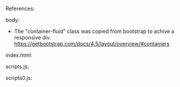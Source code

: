 References:

body:
- The "container-fluid" class was copied from bootstrap to achive a responsive div.
https://getbootstrap.com/docs/4.5/layout/overview/#containers



index.html:






scripts.js:




scripts0.js: